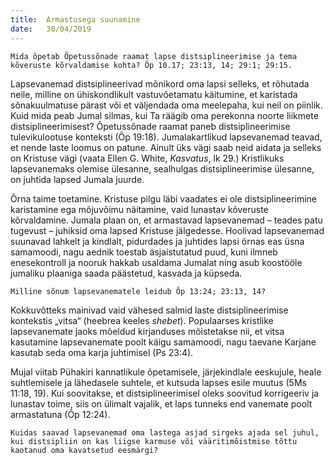 ```yaml
---
title:  Armastusega suunamine
date:   30/04/2019
---
```


`Mida õpetab Õpetussõnade raamat lapse distsiplineerimise ja tema kõveruste kõrvaldamise kohta? Õp 10.17; 23:13, 14; 29:1; 29:15.`

Lapsevanemad distsiplineerivad mõnikord oma lapsi selleks, et rõhutada neile, milline on ühiskondlikult vastuvõetamatu käitumine, et karistada sõnakuulmatuse pärast või et väljendada oma meelepaha, kui neil on piinlik. Kuid mida peab Jumal silmas, kui Ta räägib oma perekonna noorte liikmete distsiplineerimisest? Õpetussõnade raamat paneb distsiplineerimise tulevikulootuse konteksti (Õp 19:18). Jumalakartlikud lapsevanemad teavad, et nende laste loomus on patune. Ainult üks vägi saab neid aidata ja selleks on Kristuse vägi (vaata Ellen G. White, _Kasvatus_, lk 29.) Kristlikuks lapsevanemaks olemise ülesanne, sealhulgas distsiplineerimise ülesanne, on juhtida lapsed Jumala juurde.

Õrna taime toetamine. Kristuse pilgu läbi vaadates ei ole distsiplineerimine karistamine ega mõjuvõimu näitamine, vaid lunastav kõveruste kõrvaldamine. Jumala plaan on, et armastavad lapsevanemad – teades patu tugevust – juhiksid oma lapsed Kristuse jälgedesse. Hoolivad lapsevanemad suunavad lahkelt ja kindlalt, pidurdades ja juhtides lapsi õrnas eas üsna samamoodi, nagu aednik toestab äsjaistutatud puud, kuni ilmneb enesekontroll ja nooruk hakkab usaldama Jumalat ning asub koostööle jumaliku plaaniga saada päästetud, kasvada ja küpseda.

`Milline sõnum lapsevanematele leidub Õp 13:24; 23:13, 14?`

Kokkuvõtteks mainivad vaid vähesed salmid laste distsiplineerimise kontekstis „vitsa“ (heebrea keeles _shebet_). Populaarses kristlike lapsevanemate jaoks mõeldud kirjanduses mõistetakse nii, et vitsa kasutamine lapsevanemate poolt käigu samamoodi, nagu taevane Karjane kasutab seda oma karja juhtimisel (Ps 23:4).

Mujal viitab Pühakiri kannatlikule õpetamisele, järjekindlale eeskujule, heale suhtlemisele ja lähedasele suhtele, et kutsuda lapses esile muutus
(5Ms 11:18, 19). Kui soovitakse, et distsiplineerimisel oleks soovitud korrigeeriv ja lunastav toime, siis on ülimalt vajalik, et laps tunneks end vanemate poolt armastatuna (Õp 12:24).

`Kuidas saavad lapsevanemad oma lastega asjad sirgeks ajada sel juhul, kui distsipliin on kas liigse karmuse või vääritimõistmise tõttu kaotanud oma kavatsetud eesmärgi?`
